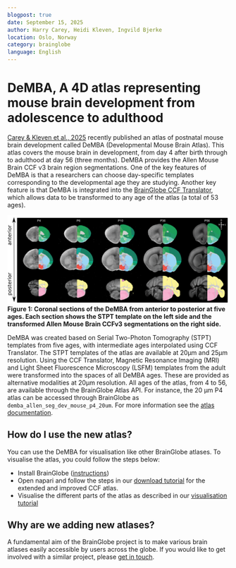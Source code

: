 ```yaml
---
blogpost: true
date: September 15, 2025
author: Harry Carey, Heidi Kleven, Ingvild Bjerke
location: Oslo, Norway
category: brainglobe
language: English
---
```

# DeMBA, A 4D atlas representing mouse brain development from adolescence to adulthood 

[Carey & Kleven et al., 2025](https://doi.org/10.1038/s41467-025-63177-9) recently published an atlas of postnatal mouse brain development called DeMBA (Developmental Mouse Brain Atlas). This atlas covers the mouse brain in development, from day 4 after birth through to adulthood at day 56 (three months).  DeMBA provides the Allen Mouse Brain CCF v3 brain region segmentations. One of the key features of DeMBA is that a researchers can choose day-specific templates corresponding to the developmental age they are studying. Another key feature is that DeMBA is integrated into the [BrainGlobe CCF Translator](https://github.com/brainglobe/brainglobe-ccf-translator), which allows data to be transformed to any age of the atlas (a total of 53 ages).


![Coronal views of the demba atlas at different timepoints](./images/demba.png)
**Figure 1: Coronal sections of the DeMBA from anterior to posterior at five ages. Each section shows the STPT template on the left side and the transformed Allen Mouse Brain CCFv3 segmentations on the right side.**

DeMBA was created based on Serial Two-Photon Tomography (STPT) templates from five ages, with intermediate ages interpolated using CCF Translator. The STPT templates of the atlas are available at 20µm and 25µm resolution. Using the CCF Translator, Magnetic Resonance Imaging (MRI) and Light Sheet Fluorescence Microscopy (LSFM) templates from the adult were transformed into the spaces of all DeMBA ages. These are provided as alternative modalities at 20µm resolution. All ages of the atlas, from 4 to 56, are available through the BrainGlobe Atlas API. For instance, the 20 µm P4 atlas can be accessed through BrainGlobe as ```demba_allen_seg_dev_mouse_p4_20um```. For more information see the [atlas documentation](https://brainglobe.info/documentation/brainglobe-atlasapi/usage/atlas-details.html#demba-developmental-mouse-brain-atlas).

## How do I use the new atlas?

You can use the DeMBA for visualisation like other BrainGlobe atlases. To visualise the atlas, you could follow the steps below:

* Install BrainGlobe ([instructions](/documentation/index))
* Open napari and follow the steps in our [download tutorial](/tutorials/manage-atlases-in-GUI.md) for the extended and improved CCF atlas.
* Visualise the different parts of the atlas as described in our [visualisation tutorial](/tutorials/visualise-atlas-napari)

## Why are we adding new atlases?

A fundamental aim of the BrainGlobe project is to make various brain atlases easily accessible by users across the globe. If you would like to get involved with a similar project, please [get in touch](/contact).
